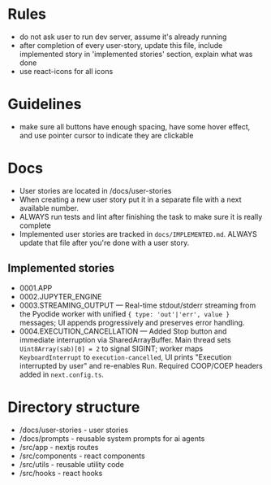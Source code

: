 # Rules

- do not ask user to run dev server, assume it's already running
- after completion of every user-story, update this file, include implemented story in 'implemented stories' section, explain what was done
- use react-icons for all icons

# Guidelines

- make sure all buttons have enough spacing, have some hover effect, and use pointer cursor to indicate they are clickable

# Docs

- User stories are located in /docs/user-stories
- When creating a new user story put it in a separate file with a next available number.
- ALWAYS run tests and lint after finishing the task to make sure it is really complete
- Implemented user stories are tracked in `docs/IMPLEMENTED.md`. ALWAYS update that file after you're done with a user story.

## Implemented stories

- 0001.APP
- 0002.JUPYTER_ENGINE
- 0003.STREAMING_OUTPUT — Real-time stdout/stderr streaming from the Pyodide worker with unified `{ type: 'out'|'err', value }` messages; UI appends progressively and preserves error handling.
- 0004.EXECUTION_CANCELLATION — Added Stop button and immediate interruption via SharedArrayBuffer. Main thread sets `Uint8Array(sab)[0] = 2` to signal SIGINT; worker maps `KeyboardInterrupt` to `execution-cancelled`, UI prints "Execution interrupted by user" and re-enables Run. Required COOP/COEP headers added in `next.config.ts`.

# Directory structure

- /docs/user-stories - user stories
- /docs/prompts - reusable system prompts for ai agents
- /src/app - nextjs routes
- /src/components - react components
- /src/utils - reusable utility code
- /src/hooks - react hooks
